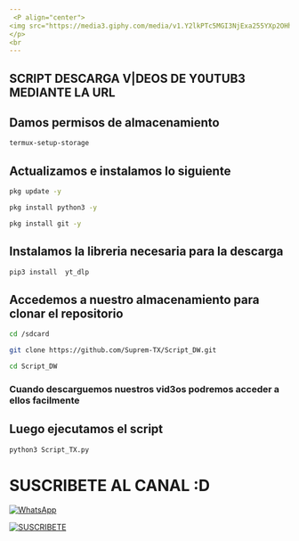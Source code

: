 ```yaml
---
 <P align="center">
<img src="https://media3.giphy.com/media/v1.Y2lkPTc5MGI3NjExa255YXp2OHhva3B4a3B1MmVlZTQxeHdrNDEzMmwweGp2MWh6YTNnbCZlcD12MV9pbnRlcm5hbF9naWZfYnlfaWQmY3Q9Zw/fdDqAwu0yr6KC9rXov/giphy.gif" width="260" height="260"/>
</p>
<br
---
```

##

##

## SCRIPT DESCARGA V|DEOS DE Y0UTUB3 MEDIANTE LA URL

## Damos permisos de almacenamiento 
```bash
termux-setup-storage
```
## Actualizamos e instalamos lo siguiente 
```bash
pkg update -y
```
```bash
pkg install python3 -y
```
```bash
pkg install git -y
```

## Instalamos la libreria necesaria para la descarga
```bash
pip3 install  yt_dlp
```
## Accedemos a nuestro almacenamiento para clonar el repositorio
```bash
cd /sdcard
```
```bash
git clone https://github.com/Suprem-TX/Script_DW.git
```
```bash
cd Script_DW
```
### Cuando descarguemos nuestros vid3os podremos acceder a ellos facilmente
## Luego ejecutamos el script
```bash
python3 Script_TX.py
```
# SUSCRIBETE AL CANAL :D

[![WhatsApp](https://img.shields.io/badge/%20WhatsApp-25D366?style=for-the-badge&logo=whatsapp&logoColor=white)](https://wa.me/5655424544)

[![SUSCRIBETE](https://img.shields.io/badge/SUSCRIBETE%20-FF0000?style=for-the-badge&logo=youtube&logoColor=white)](https://www.youtube.com/@SupremTX9/featured)

